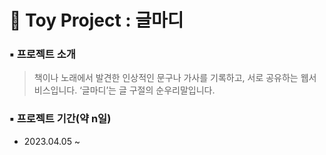 # 🌈 Toy Project : 글마디

### ▪️ 프로젝트 소개

> 책이나 노래에서 발견한 인상적인 문구나 가사를 기록하고, 서로 공유하는 웹서비스입니다.
> ‘글마디’는 글 구절의 순우리말입니다.

### ▪️ 프로젝트 기간(약 n일)

- 2023.04.05 ~

<!--

### ▪️ 프로젝트 개요

- [DEMO](https://603ce6b8d579f1f8067c72df--teta-cardmaker.netlify.app/)
- [velog 프로젝트 회고](https://velog.io/@ichbinmin2/Toy-Project-Tetas-Card-Maker)

### ▪️ 기술 스택

- ReactJS / React-Hooks / PostCss
- Firebase / Cloudinary
- JavaScript(ES6) / HTML

### ▪️ 진행 도구

- Notion (프로젝트 기능 구현 계획과 일정 관리)
  <img width="854" alt="스크린샷 2021-03-01 오후 11 03 23" src="https://user-images.githubusercontent.com/53133662/109507774-6aec4a00-7ae2-11eb-9ee7-3c1253dbe103.png">

- Git + [GitHub](https://github.com/ichbinmin2/teta_CardMaker)

## ▪️ 🧩 디렉터리 구조

```bash
src
├── app.jsx
├── app.module.css
├── common
│   ├── colors.css
│   ├── reset.css
│   └── size.css
├── components
│   ├── button
│   │   ├── button.jsx
│   │   └── button.module.css
│   ├── card-add
│   │   ├── card-add.jsx
│   │   └── card-add.module.css
│   ├── card-box
│   │   ├── card-box.jsx
│   │   └── card-box.module.css
│   ├── card-edit
│   │   ├── card-edit.jsx
│   │   └── card-edit.module.css
│   ├── card-editor
│   │   ├── card-editor.jsx
│   │   └── card-editor.module.css
│   ├── card-maker
│   │   ├── card-maker.jsx
│   │   └── card-maker.module.css
│   ├── card-preview
│   │   ├── card-preview.jsx
│   │   └── card-preview.module.css
│   ├── footer
│   │   ├── footer.jsx
│   │   └── footer.module.css
│   ├── image_input
│   │   ├── image_input.jsx
│   │   └── image_input.module.css
│   ├── login
│   │   ├── login.jsx
│   │   └── login.module.css
│   └── nav
│       ├── nav.jsx
│       └── nav.module.css
├── index.js
├── index.module.css
├── pages
│   ├── main.jsx
│   ├── main.module.css
│   ├── mainBoard.jsx
│   └── mainBoard.module.css
└── service
    ├── auth_service.js
    ├── card_repository.js
    ├── firebase.js
    └── image_uploader.js
```

<br />

### ▪️ 구현한 기능

- React-hooks, CSS(PostCSS) 사용
- Router를 사용한 페이지 이동 구현
- Firebase Authentication을 이용한 소셜 로그인 인증 구현
- Firebase realtime database를 사용한 카드 데이터 저장 관리
- Cloudinary 를 이용한 이미지 업로더 기능 구현
- Dependency Injection을 통한 API 보안 관리
- cursor 애니메이션 구현
- 도형 애니메이션 및 반응형 웹페이지 구현

<br />

### ▪️ 구현 기능 요약

#### 1) 소셜 로그인 (Firebase Authentication)

> 진행과정 참조 (회고)
> [TIL. Firebase를 이용한 소셜 로그인 구현(1)](https://velog.io/@ichbinmin2/TIL.-Firebase%EC%9D%98) > [TIL. Firebase를 이용한 소셜 로그인 구현(2)](https://velog.io/@ichbinmin2/TIL.-Firebase%EB%A5%BC-%EC%9D%B4%EC%9A%A9%ED%95%9C-%EC%86%8C%EC%85%9C-%EB%A1%9C%EA%B7%B8%EC%9D%B8-%EA%B5%AC%ED%98%842)

- Firebase Authentication 서비스를 이용한 구글, 깃허브 소셜 로그인을 구현했습니다. Firebase 를 Add 할 때 역시, 지난 토이 프로젝트에서 진행했던 것과 동일하게 Dependency Injection를 적극 활용하여 API 보안 관리를 진행하고자 .env 파일 안에서 API Key를 작성하고 전체적으로 firebase API를 받아오는 js 안에서 불러오도록 지정했습니다.

```jsx
import firebase from "firebase/app";
import "firebase/auth";
import "firebase/database";

const firebaseConfig = {
  apiKey: process.env.REACT_APP_FIREBASE_API_KEY,
  authDomain: process.env.REACT_APP_FIREBASE_AUTH_DPMAIN,
  databaseURL: process.env.REACT_APP_FIREBASE_DATABASE,
  projectId: process.env.REACT_APP_FIREBASE_PROJECT_ID,
};

const firebaseApp = firebase.initializeApp(firebaseConfig);

export const firebaseAuth = firebaseApp.auth();
export const firebaseDatabase = firebaseApp.database();
export const googleProvider = new firebase.auth.GoogleAuthProvider();
export const githubProvider = new firebase.auth.GithubAuthProvider();
```

- 그리고, 인증 서비스 기능만을 담당하는 auth_service.js를 만든 뒤 firebase에서 import해온 firebaseAuth, githubProvider, googleProvider 등으로 해당 auth service 내에서 class를 작성하고 각각의 용도에 맞는 (인증)서비스가 필요한 컴포넌트에서 받아오는 방식으로 구현했습니다.

![ezgif com-gif-maker - 2022-07-03T195727 001](https://user-images.githubusercontent.com/53133662/177036466-9163e6fe-16ca-4410-8602-52f2343cc911.gif)

```jsx
import { firebaseAuth, githubProvider, googleProvider } from "./firebase";

class AuthService {
  login(providerName) {
    const authProvider = this.getProvider(providerName);
    return firebaseAuth.signInWithPopup(authProvider);
  }

  logout() {
    firebaseAuth.signOut();
  }

  userLogin(onUserChanged) {
    firebaseAuth.onAuthStateChanged((user) => {
      onUserChanged(user);
    });
  }

  getProvider(providerName) {
    switch (providerName) {
      case "Google":
        return googleProvider;
      case "Github":
        return githubProvider;
      default:
        throw new Error(`not supported provider : ${providerName}`);
    }
  }
}

export default AuthService;
```

- 인증 서비스 기능만을 담당하는 `auth_service.js` 안에서 로그인 함수를 작성하고 `firebase.js` 에서 import 해온 firebaseAuth에 `getProvider`와 `signInWithPopup`(firebase)메소드를 사용하여 인증 서비스가 필요한 컴포넌트에서 해당 함수를 받아오는 방식으로 구현했습니다.
- Github와 Google 의 인증 서비스 API는 `switch` 문을 활용하여 각각의 인자가 case와 동일하면 그에 맞는 해당 소셜 인증 API 명령어로 받아올 수 있도록 설정해주었습니다.

![1](https://user-images.githubusercontent.com/53133662/124862315-1a38b080-dff0-11eb-9088-0597ca340622.gif)

- 로그인 유지 : `useEffect` 함수를 사용해서 `authService`를 받아올 때마다 `user`가 들어온(로그인을 한) 상태이면, 새로 페이지를 열었을 때에도 자동으로 로그인이 되도록 구현했습니다.
- 이 역시 인증 서비스 기능만을 담당하는 `auth_service.js`의 `class` 에서 `user`가 로그인이 되어있는 상태인지만을 확인하는 함수 로직에 `onAuthStateChanged`(firebase)메소드 함수를 활용하여 조건식을 통해 로그인 정보가 필요한 컴포넌트에 `id` 값을 넣어주었습니다.
- 로그아웃 : firebase.js(firebase API)에서 import 해온 firebaseAuth에 signOut(firebase)메소드 함수를 사용하여 로그아웃 서비스가 필요한 컴포넌트에서 해당 함수를 받아오는 방식으로 구현했습니다.

<br />

#### 2) 카드 메이커 : 실시간 정보 입력

![8](https://user-images.githubusercontent.com/53133662/124868090-37727c80-dffa-11eb-8c51-f1db2d2f3077.gif)

- 해당 폼을 입력하는 태그마다 `useRef()` 를 설정해준 뒤, `event.current.target`이 업데이트 될 때마다 해당 card의 `name` 값을 `value` 값으로 업데이트 할 수 있도록 함수를 작성해주었습니다.
- 상위 컴포넌트의 콜백 함수 내에서 `delete` 명령어를 사용하고, 해당 폼을 입력하는 컴포넌트에 `props` 로 함수를 보내 delete 버튼을 누르면 입력 폼 카드가 삭제되는 기능을 구현하였습니다.

<br />

#### 3) 카드 메이커 (이미지 업로드 서비스 Cloudinary)

> 진행과정 참조 (회고)
> [TIL. Cloudinary를 사용한 이미지 업로딩(1)](https://velog.io/@ichbinmin2/TIL.-Cloudinary%EB%A5%BC-%EC%82%AC%EC%9A%A9%ED%95%9C-%EC%9D%B4%EB%AF%B8%EC%A7%80-%EC%97%85%EB%A1%9C%EB%94%A91) > [TIL. Cloudinary를 사용한 이미지 업로딩(2)](https://velog.io/@ichbinmin2/TIL.-Cloudinary%EB%A5%BC-%EC%82%AC%EC%9A%A9%ED%95%9C-%EC%9D%B4%EB%AF%B8%EC%A7%80-%EC%97%85%EB%A1%9C%EB%94%A92-8k4iowy1)

![9](https://user-images.githubusercontent.com/53133662/124868194-625cd080-dffa-11eb-93a4-e1dc59d10b7a.gif)

- Cloudinary를 적극 활용하여, 이미지 업로딩을 구현했습니다.

```jsx
const url = process.env.REACT_APP_CLOUDINARY_API_KEY;
const name = process.env.REACT_APP_CLOUDINARY_PROJECT_NAME;

class ImageUploader {
  async imageUpload(file) {
    const data = new FormData();
    data.append("file", file);
    data.append("upload_preset", `${name}`);

    const result = await fetch(`${url}`, {
      method: "POST",
      body: data,
    });
    return await result.json();
  }
}

export default ImageUploader;
```

- 이미지 업로더 기능만을 담당하는 `image_uploader.js` 안에서 `class` 를 만든뒤, 이미지 업로더 서비스가 필요한 컴포넌트에서 해당 함수를 받아오는 방식으로 구현했습니다.
- 이벤트 함수와 조건식을 활용하여 css로 로딩스피너를 구현하였습니다.

<br />

#### 4) 카드 메이커 페이지 (Firebase Realtime database)

> 진행과정 참조 (회고)
> [TIL. Firebase를 이용한 실시간 데이터 베이스 구현](https://velog.io/@ichbinmin2/TIL.-Firebase%EB%A5%BC-%EC%9D%B4%EC%9A%A9%ED%95%9C-%EC%8B%A4%EC%8B%9C%EA%B0%84-%EB%8D%B0%EC%9D%B4%ED%84%B0-%EB%B2%A0%EC%9D%B4%EC%8A%A4-%EA%B5%AC%ED%98%84)

![5](https://user-images.githubusercontent.com/53133662/124866444-65a28d00-dff7-11eb-9c84-a80475159b95.gif)

- firebase의 실시간 데이터베이스 서비스를 이용한 카드 메이커 페이지입니다.

```jsx
import { firebaseDatabase } from "./firebase";

class CardRepository {
  syncCards(userId, onUpdate) {
    const ref = firebaseDatabase.ref(`${userId}/cards`);
    ref.on("value", (snapshot) => {
      const value = snapshot.val();
      value && onUpdate(value);
    });
    return () => ref.off();
  }

  saveCard(userId, card) {
    firebaseDatabase.ref(`${userId}/cards/${card.id}`).set(card);
  }

  removeCard(userId, card) {
    firebaseDatabase.ref(`${userId}/cards/${card.id}`).remove();
  }
}

export default CardRepository;
```

- 실시간 데이터 서비스 기능만을 담당하는 `card_repository.js` 안에서 `class` 를 만든뒤, 로그인 함수를 작성하고 `set`와 `remove`(firebase)메소드를 사용하여 실시간 데이터 서비스가 필요한 컴포넌트에서 해당 함수를 받아오는 방식으로 데이터 저장/삭제 기능을 구현했습니다.

<br />

#### 5) 카드 메이커 페이지 (Router 페이지 이동 기능 구현)

![6](https://user-images.githubusercontent.com/53133662/124866739-da75c700-dff7-11eb-872b-39bb4061215b.gif)

- Router와 useHistory()함수를 사용하여, 페이지를 이동하게 하였습니다.

```jsx
        <Route exact path="/">
          <Main />
        </Route>
        <Route path="/board">
          <MainBoard
            authService={authService}
            FileInput={FileInput}
            cardRepository={cardRepository}
          />
        </Route>
```

<br />

#### 6) 반응형 웹페이지 구현 및 애니메이션 구현

![7](https://user-images.githubusercontent.com/53133662/124866830-fc6f4980-dff7-11eb-9592-6e6b1cc96207.gif)

- @media screen 을 이용하여 반응형 사이트를 구현했습니다.

<br />
-->
